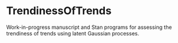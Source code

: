 # TrendinessOfTrends

Work-in-progress manuscript and Stan programs for assessing the trendiness of trends using latent Gaussian processes.
